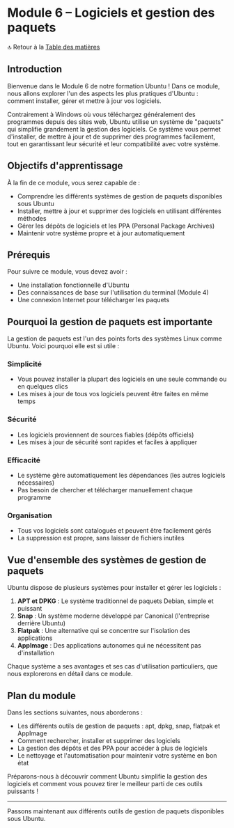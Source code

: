 # Module 6 – Logiciels et gestion des paquets

🔝 Retour à la [Table des matières](#table-des-matières)

## Introduction

Bienvenue dans le Module 6 de notre formation Ubuntu ! Dans ce module, nous allons explorer l'un des aspects les plus pratiques d'Ubuntu : comment installer, gérer et mettre à jour vos logiciels.

Contrairement à Windows où vous téléchargez généralement des programmes depuis des sites web, Ubuntu utilise un système de "paquets" qui simplifie grandement la gestion des logiciels. Ce système vous permet d'installer, de mettre à jour et de supprimer des programmes facilement, tout en garantissant leur sécurité et leur compatibilité avec votre système.

## Objectifs d'apprentissage

À la fin de ce module, vous serez capable de :
- Comprendre les différents systèmes de gestion de paquets disponibles sous Ubuntu
- Installer, mettre à jour et supprimer des logiciels en utilisant différentes méthodes
- Gérer les dépôts de logiciels et les PPA (Personal Package Archives)
- Maintenir votre système propre et à jour automatiquement

## Prérequis

Pour suivre ce module, vous devez avoir :
- Une installation fonctionnelle d'Ubuntu
- Des connaissances de base sur l'utilisation du terminal (Module 4)
- Une connexion Internet pour télécharger les paquets

## Pourquoi la gestion de paquets est importante

La gestion de paquets est l'un des points forts des systèmes Linux comme Ubuntu. Voici pourquoi elle est si utile :

### Simplicité
- Vous pouvez installer la plupart des logiciels en une seule commande ou en quelques clics
- Les mises à jour de tous vos logiciels peuvent être faites en même temps

### Sécurité
- Les logiciels proviennent de sources fiables (dépôts officiels)
- Les mises à jour de sécurité sont rapides et faciles à appliquer

### Efficacité
- Le système gère automatiquement les dépendances (les autres logiciels nécessaires)
- Pas besoin de chercher et télécharger manuellement chaque programme

### Organisation
- Tous vos logiciels sont catalogués et peuvent être facilement gérés
- La suppression est propre, sans laisser de fichiers inutiles

## Vue d'ensemble des systèmes de gestion de paquets

Ubuntu dispose de plusieurs systèmes pour installer et gérer les logiciels :

1. **APT et DPKG** : Le système traditionnel de paquets Debian, simple et puissant
2. **Snap** : Un système moderne développé par Canonical (l'entreprise derrière Ubuntu)
3. **Flatpak** : Une alternative qui se concentre sur l'isolation des applications
4. **AppImage** : Des applications autonomes qui ne nécessitent pas d'installation

Chaque système a ses avantages et ses cas d'utilisation particuliers, que nous explorerons en détail dans ce module.

## Plan du module

Dans les sections suivantes, nous aborderons :
- Les différents outils de gestion de paquets : apt, dpkg, snap, flatpak et AppImage
- Comment rechercher, installer et supprimer des logiciels
- La gestion des dépôts et des PPA pour accéder à plus de logiciels
- Le nettoyage et l'automatisation pour maintenir votre système en bon état

Préparons-nous à découvrir comment Ubuntu simplifie la gestion des logiciels et comment vous pouvez tirer le meilleur parti de ces outils puissants !

---

Passons maintenant aux différents outils de gestion de paquets disponibles sous Ubuntu.
